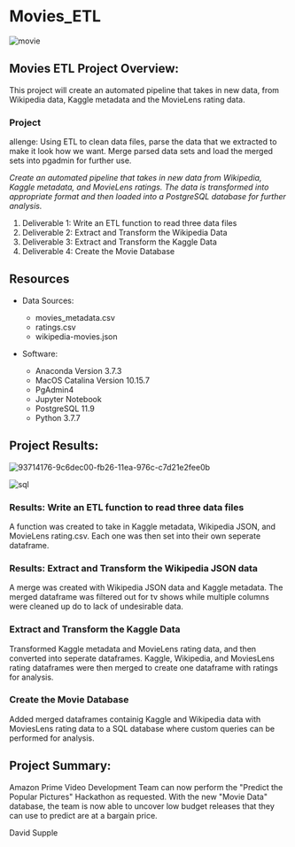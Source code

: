 # Movies_ETL

![movie](https://user-images.githubusercontent.com/36451701/142959141-7ec06fcd-7e37-4605-99c1-44973b7d31b0.png)
## Movies ETL Project Overview:
This project will create an automated pipeline that takes in new data, from Wikipedia data, Kaggle metadata and the MovieLens rating data.

### Project 







allenge:
Using ETL to clean data files, parse the data that we extracted to make it look how we want. Merge parsed data sets and load the merged sets into pgadmin for further use.

*Create an automated pipeline that takes in new data from Wikipedia, Kaggle metadata, and MovieLens ratings.  The data is transformed into appropriate format and then loaded into a PostgreSQL database for further analysis.*

1. Deliverable 1: Write an ETL function to read three data files
2. Deliverable 2: Extract and Transform the Wikipedia Data
3. Deliverable 3: Extract and Transform the Kaggle Data
4. Deliverable 4: Create the Movie Database

## Resources
- Data Sources:
    - movies_metadata.csv
    - ratings.csv
    - wikipedia-movies.json

- Software:
    - Anaconda Version 3.7.3
    - MacOS Catalina Version 10.15.7
    - PgAdmin4
    - Jupyter Notebook
    - PostgreSQL 11.9
    - Python 3.7.7

## Project Results:
![93714176-9c6dec00-fb26-11ea-976c-c7d21e2fee0b](https://user-images.githubusercontent.com/36451701/142959319-5cf1c12d-4f63-4816-88fe-eb7af2218513.png)

![sql](https://user-images.githubusercontent.com/36451701/142959590-3abdba0b-8712-45a1-8f26-75420de2757e.png)

### Results: Write an ETL function to read three data files
A function was created to take in Kaggle metadata, Wikipedia JSON, and MovieLens rating.csv. Each one was then set into their own seperate dataframe.

### Results: Extract and Transform the Wikipedia JSON data
A merge was created with Wikipedia JSON data and Kaggle metadata.  The merged dataframe was filtered out for tv shows while multiple columns were cleaned up do to lack of undesirable data. 

### Extract and Transform the Kaggle Data
Transformed Kaggle metadata and MovieLens rating data, and then converted into seperate dataframes.  Kaggle, Wikipedia, and MoviesLens rating dataframes were then merged to create one dataframe with ratings for analysis.

### Create the Movie Database
Added merged dataframes containig Kaggle and Wikipedia data with MoviesLens rating data to a SQL database where custom queries can be performed for analysis. 

## Project Summary:
Amazon Prime Video Development Team can now perform the "Predict the Popular Pictures" Hackathon as requested.  With the new "Movie Data" database, the team is now able to uncover low budget releases that they can use to predict are at a bargain price. 

David Supple
